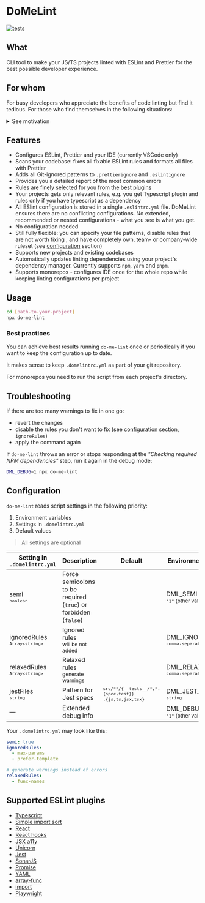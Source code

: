 # DoMeLint

[![tests](https://github.com/nikolai-katkov/do-me-lint/actions/workflows/tests.yml/badge.svg)](https://github.com/nikolai-katkov/do-me-lint/actions/workflows/tests.yml)

## What

CLI tool to make your JS/TS projects linted with ESLint and Prettier for the best possible developer experience.

## For whom

For busy developers who appreciate the benefits of code linting but find it tedious. For those who find themselves in the following situations:

<details>
<summary>See motivation</summary>
<p>

**I spend too much time to read ESLint rule docs.** It indicates that you are not happy with just applying recommended configs. To make a concious choice you have to learn what is considered a warning, how it might conflict with other rules, test all the rule options. **For hundreds of rules.**

**I don't remember why this rule is here.** Is your current config specific to the project? Do you keep track of the reasons to enable or disable a specific rule?

**I'm not sure if a rule is enabled in my config at all.** ESLint configurations work like layers: one recommended config can enable a rule, another one can cancel it, recommended configs are usually extended from some "base" in a tree-like hierarchy. In addition your project config may be impacted by the parent folder config unless you explicitly forbid it.

**I'd like to use modern ESLint plugins, but I have no time to monitor it.** You suspect that ESLint world is awesome, but trying out all these plugins?

**Sometimes I see more than one warning for the same code.** It indicates you have conflicting rules, or some cases are covered by Typescript.

</p>
</details>

## Features

- Configures ESLint, Prettier and your IDE (currently VSCode only)
- Scans your codebase: fixes all fixable ESLint rules and formats all files with Prettier
- Adds all Git-ignored patterns to `.prettierignore` and `.eslintignore`
- Provides you a detailed report of the most common errors
- Rules are finely selected for you from the [best plugins](#supported-eslint-plugins)
- Your projects gets only relevant rules, e.g. you get Typescript plugin and rules only if you have typescript as a dependency
- All ESlint configuration is stored in a single `.eslintrc.yml` file. DoMeLint ensures there are no conflicting configurations. No extended, recommended or nested configurations - what you see is what you get.
- No configuration needed
- Still fully flexible: you can specify your file patterns, disable rules that are not worth fixing , and have completely own, team- or company-wide ruleset (see [configuration](#configuration) section)
- Supports new projects and existing codebases
- Automatically updates linting dependencies using your project's dependency manager. Currently supports `npm`, `yarn` and `pnpm`.
- Supports monorepos - configures IDE once for the whole repo while keeping linting configurations per project

## Usage

```bash
cd [path-to-your-project]
npx do-me-lint
```

### Best practices

You can achieve best results running `do-me-lint` once or periodically if you want to keep the configuration up to date.

It makes sense to keep `.domelintrc.yml` as part of your git repository.

For monorepos you need to run the script from each project's directory.

## Troubleshooting

If there are too many warnings to fix in one go:

- revert the changes
- disable the rules you don't want to fix (see [configuration](#configuration) section, `ignoreRules`)
- apply the command again

If `do-me-lint` throws an error or stops responding at the _"Checking required NPM dependencies"_ step, run it again in the debug mode:

```bash
DML_DEBUG=1 npx do-me-lint
```

## Configuration

`do-me-lint` reads script settings in the following priority:

1. Environment variables
2. Settings in `.domelintrc.yml`
3. Default values

> All settings are optional

| Setting in `.domelintrc.yml`                     | Description                                                     | Default                                                                    | Environment variable                                          |
| ------------------------------------------------ | --------------------------------------------------------------- | -------------------------------------------------------------------------- | ------------------------------------------------------------- |
| semi <br> <small>`boolean`</small>               | Force semicolons to be required (`true`) or forbidden (`false`) |                                                                            | DML_SEMI <br> <small>`"1"` (other values are false)</small>   |
| ignoredRules <br> <small>`Array<string>`</small> | Ignored rules <br> <small>will be not added</small>             |                                                                            | DML_IGNORED_RULES<br> <small>`comma-separated string`</small> |
| relaxedRules <br> <small>`Array<string>`</small> | Relaxed rules <br> <small>generate warnings</small>             |                                                                            | DML_RELAXED_RULES<br> <small>`comma-separated string`</small> |
| jestFiles<br> <small>`string`</small>            | Pattern for Jest specs                                          | <small> `src/**/{__tests__/*,*.{spec,test}}`<br>`.{js,ts,jsx,tsx}`</small> | DML_JEST_FILES <br> <small>`string`</small>                   |
| —                                                | Extended debug info                                             |                                                                            | DML_DEBUG <br> <small>`"1"` (other values are false)</small>  |

Your `.domelintrc.yml` may look like this:

```yaml
semi: true
ignoredRules:
  - max-params
  - prefer-template

# generate warnings instead of errors
relaxedRules:
  - func-names
```

## Supported ESLint plugins

- [Typescript](https://github.com/typescript-eslint/typescript-eslint/tree/master/packages/eslint-plugin)
- [Simple import sort](https://github.com/lydell/eslint-plugin-simple-import-sort)
- [React](https://github.com/yannickcr/eslint-plugin-react)
- [React hooks](https://github.com/facebook/react/tree/master/packages/eslint-plugin-react-hooks)
- [JSX a11y](https://github.com/jsx-eslint/eslint-plugin-jsx-a11y)
- [Unicorn](https://github.com/sindresorhus/eslint-plugin-unicorn)
- [Jest](https://github.com/jest-community/eslint-plugin-jest)
- [SonarJS](https://github.com/SonarSource/eslint-plugin-sonarjs)
- [Promise](https://github.com/xjamundx/eslint-plugin-promise)
- [YAML](https://github.com/ota-meshi/eslint-plugin-yml)
- [array-func](https://github.com/freaktechnik/eslint-plugin-array-func)
- [import](https://github.com/import-js/eslint-plugin-import)
- [Playwright](https://github.com/playwright-community/eslint-plugin-playwright)
